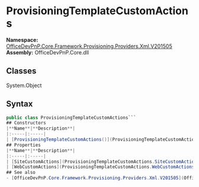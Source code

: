 # ProvisioningTemplateCustomActions

**Namespace:** [OfficeDevPnP.Core.Framework.Provisioning.Providers.Xml.V201505](OfficeDevPnP.Core.Framework.Provisioning.Providers.Xml.V201505.md)
**Assembly:** OfficeDevPnP.Core.dll
## Classes
System.Object
## Syntax
```C#
public class ProvisioningTemplateCustomActions```
## Constructors
|**Name**|**Description**|
|:-----|:-----|
| [ProvisioningTemplateCustomActions()](ProvisioningTemplateCustomActionsconstructor1details.md) | 
## Properties
|**Name**|**Description**|
|:-----|:-----|
| [SiteCustomActions](ProvisioningTemplateCustomActions.SiteCustomActions.md) | 
| [WebCustomActions](ProvisioningTemplateCustomActions.WebCustomActions.md) | 
## See also
- [OfficeDevPnP.Core.Framework.Provisioning.Providers.Xml.V201505](OfficeDevPnP.Core.Framework.Provisioning.Providers.Xml.V201505.md)
